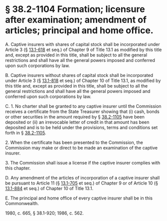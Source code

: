 # § 38.2-1104 Formation; licensure after examination; amendment of articles; principal and home office.

<p>A. Captive insurers with shares of capital stock shall be incorporated under Article 3 (§ <a href='http://law.lis.virginia.gov/vacode/13.1-618/'>13.1-618</a> et seq.) of Chapter 9 of Title 13.1 as modified by this title and, except as provided in this title, shall be subject to all the general restrictions and shall have all the general powers imposed and conferred upon such corporations by law.</p><p>B. Captive insurers without shares of capital stock shall be incorporated under Article 3 (§ <a href='http://law.lis.virginia.gov/vacode/13.1-818/'>13.1-818</a> et seq.) of Chapter 10 of Title 13.1, as modified by this title and, except as provided in this title, shall be subject to all the general restrictions and shall have all the general powers imposed and conferred upon such corporations by law.</p><p>C. 1. No charter shall be granted to any captive insurer until the Commission receives a certificate from the State Treasurer showing that (i) cash, bonds or other securities in the amount required by § <a href='http://law.lis.virginia.gov/vacode/38.2-1105/'>38.2-1105</a> have been deposited or (ii) an irrevocable letter of credit in that amount has been deposited and is to be held under the provisions, terms and conditions set forth in § <a href='http://law.lis.virginia.gov/vacode/38.2-1105/'>38.2-1105</a>.</p><p>2. When the certificate has been presented to the Commission, the Commission may make or direct to be made an examination of the captive insurer.</p><p>3. The Commission shall issue a license if the captive insurer complies with this chapter.</p><p>D. Any amendment of the articles of incorporation of a captive insurer shall be pursuant to Article 11 (§ <a href='http://law.lis.virginia.gov/vacode/13.1-705/'>13.1-705</a> et seq.) of Chapter 9 or of Article 10 (§ <a href='http://law.lis.virginia.gov/vacode/13.1-884/'>13.1-884</a> et seq.) of Chapter 10 of Title 13.1.</p><p>E. The principal and home office of every captive insurer shall be in this Commonwealth.</p><p>1980, c. 665, § 38.1-920; 1986, c. 562.</p>